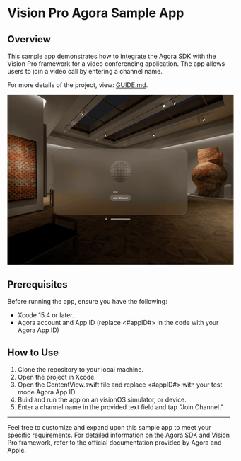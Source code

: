 # Vision Pro Agora Sample App

## Overview

This sample app demonstrates how to integrate the Agora SDK with the Vision Pro framework for a video conferencing application. The app allows users to join a video call by entering a channel name.

For more details of the project, view: [GUIDE.md](docs/GUIDE.md).

<div align="center">
    <img style="max-width:512px" src="media/vision-basic-video-call.gif" />
</div>

## Prerequisites

Before running the app, ensure you have the following:

- Xcode 15.4 or later.
- Agora account and App ID (replace <#appID#> in the code with your Agora App ID)

## How to Use

1. Clone the repository to your local machine.
1. Open the project in Xcode.
1. Open the ContentView.swift file and replace <#appID#> with your test mode Agora App ID.
1. Build and run the app on an visionOS simulator, or device.
1. Enter a channel name in the provided text field and tap "Join Channel."
---

Feel free to customize and expand upon this sample app to meet your specific requirements. For detailed information on the Agora SDK and Vision Pro framework, refer to the official documentation provided by Agora and Apple.
